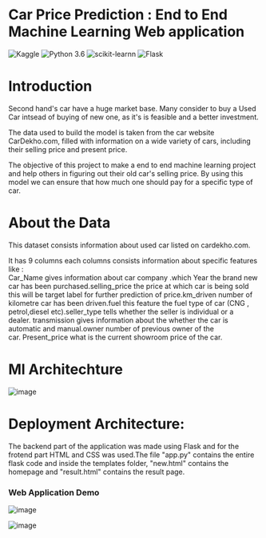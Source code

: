 # Car Price Prediction : End to End Machine Learning Web application

![Kaggle](https://img.shields.io/badge/Dataset-Kaggle-blue.svg) ![Python 3.6](https://img.shields.io/badge/Python-3.6-brightgreen.svg) ![scikit-learnn](https://img.shields.io/badge/Library-Scikit_Learn-red.svg) ![Flask](https://img.shields.io/badge/Web_Framework-Flask-yellow.svg)

# Introduction

Second hand's car have a huge market base. Many consider to buy a Used Car intsead of buying of new one, as it's is feasible and a better investment.

The data used to build the model is taken from the car website CarDekho.com, filled with information on a wide variety of cars, including their selling price and present price. 

The objective of this project to make a end to end machine learning project and help others in figuring out their old car's selling price. By using this model we can ensure that how much one should pay for a specific type of car.

# About the Data

This dataset consists information about used car listed on cardekho.com. 

It has 9 columns each columns consists information about specific features like :   
Car_Name gives information about car company .which Year the brand new car has been purchased.selling_price the price at which car is being sold this will be target label for further prediction of price.km_driven number of kilometre car has been driven.fuel this feature the fuel type of car (CNG , petrol,diesel etc).seller_type tells whether the seller is individual or a dealer. transmission gives information about the whether the car is automatic and manual.owner number of previous owner of the car. Present_price what is the current showroom price of the car.

# Ml Architechture

![image](https://user-images.githubusercontent.com/89068470/160882475-0ce38f14-68ea-4ecd-94b9-ffb60a577f9b.png)

# Deployment Architecture:
The backend part of the application was made using Flask and for the frotend part HTML and CSS was used.The file "app.py" contains the entire flask code and inside the templates folder, "new.html" contains the homepage and "result.html" contains the result page.

### Web Application Demo




![image](https://user-images.githubusercontent.com/89068470/160884958-cc38c2c1-6e72-4f4d-a901-624b32881329.png)

![image](https://user-images.githubusercontent.com/89068470/160885020-953c9887-3e98-4f62-b3be-63e169557e29.png)


